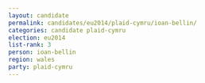 ```yaml
---
layout: candidate
permalink: candidates/eu2014/plaid-cymru/ioan-bellin/
categories: candidate plaid-cymru
election: eu2014
list-rank: 3
person: ioan-bellin
region: wales
party: plaid-cymru
---
```

